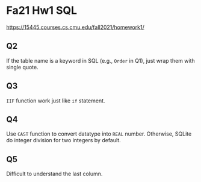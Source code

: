 # Fa21 Hw1 SQL

<https://15445.courses.cs.cmu.edu/fall2021/homework1/>

## Q2

If the table name is a keyword in SQL (e.g., `Order` in Q1), just wrap them with single quote.

## Q3

`IIF` function work just like `if` statement. 

## Q4

Use `CAST` function to convert datatype into `REAL` number. Otherwise, SQLite do integer division for two integers by default. 

## Q5

Difficult to understand the last column. 
